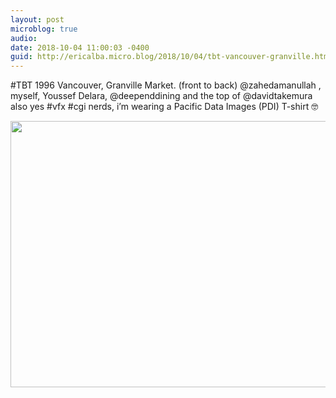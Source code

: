```yaml
---
layout: post
microblog: true
audio: 
date: 2018-10-04 11:00:03 -0400
guid: http://ericalba.micro.blog/2018/10/04/tbt-vancouver-granville.html
---
```

#TBT 1996 Vancouver, Granville Market. (front to back) @zahedamanullah , myself, Youssef Delara, @deependdining and the top of @davidtakemura 
also yes #vfx #cgi nerds, i’m wearing a Pacific Data Images (PDI) T-shirt 🤓

<img src="http://micro.ericalba.com/uploads/2018/0e929e509b.jpg" width="600" height="426" />
